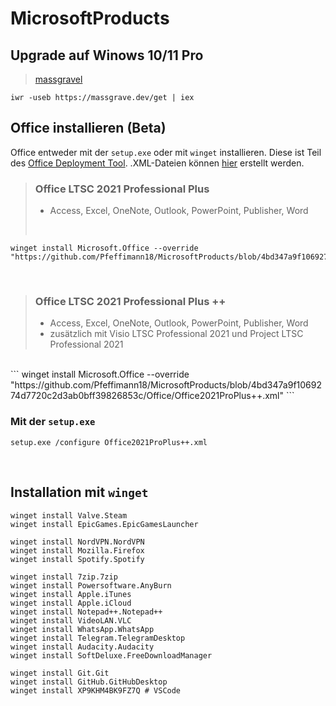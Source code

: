 # MicrosoftProducts

## Upgrade auf Winows 10/11 Pro
> [massgravel](https://github.com/massgravel/Microsoft-Activation-Scripts)
```
iwr -useb https://massgrave.dev/get | iex
```

## Office installieren (Beta)
Office entweder mit der `setup.exe` oder mit `winget` installieren. Diese ist Teil des [Office Deployment Tool](https://www.microsoft.com/en-us/download/confirmation.aspx?id=49117). .XML-Dateien können [hier](https://config.office.com/deploymentsettings) erstellt werden.
> ### Office LTSC 2021 Professional Plus </br>
> - Access, Excel, OneNote, Outlook, PowerPoint, Publisher, Word
> </br>
```
winget install Microsoft.Office --override "https://github.com/Pfeffimann18/MicrosoftProducts/blob/4bd347a9f1069274d7720c2d3ab0bff39826853c/Office/Office2021ProPlus.xml"
```
</br>

> ### Office LTSC 2021 Professional Plus ++ </br>
> - Access, Excel, OneNote, Outlook, PowerPoint, Publisher, Word
> - zusätzlich mit Visio LTSC Professional 2021 und Project LTSC Professional 2021
</br>
```
winget install Microsoft.Office --override "https://github.com/Pfeffimann18/MicrosoftProducts/blob/4bd347a9f1069274d7720c2d3ab0bff39826853c/Office/Office2021ProPlus++.xml"
```
</br>

### Mit der `setup.exe`
```
setup.exe /configure Office2021ProPlus++.xml
```
</br>

## Installation mit `winget`

```
winget install Valve.Steam
winget install EpicGames.EpicGamesLauncher
```
```
winget install NordVPN.NordVPN
winget install Mozilla.Firefox
winget install Spotify.Spotify
```
```
winget install 7zip.7zip
winget install Powersoftware.AnyBurn
winget install Apple.iTunes
winget install Apple.iCloud
winget install Notepad++.Notepad++
winget install VideoLAN.VLC
winget install WhatsApp.WhatsApp
winget install Telegram.TelegramDesktop
winget install Audacity.Audacity
winget install SoftDeluxe.FreeDownloadManager
```
```
winget install Git.Git
winget install GitHub.GitHubDesktop
winget install XP9KHM4BK9FZ7Q # VSCode
```